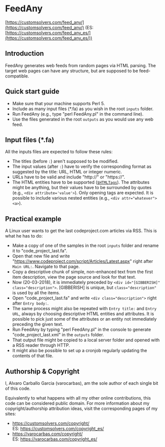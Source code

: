 # FeedAny

[https://customsolvers.com/feed_any/](https://customsolvers.com/feed_any/) (ES: [https://customsolvers.com/feed_any_es/](https://customsolvers.com/feed_any_es/))

## Introduction

FeedAny generates web feeds from random pages via HTML parsing. The target web pages can have any structure, but are supposed to be feed-compatible.

## Quick start guide

- Make sure that your machine supports Perl 5.
- Include as many input files (*.fa) as you wish in the root ```inputs``` folder. 
- Run FeedAny (e.g., type "perl FeedAny.pl" in the command line).
- Use the files generated in the root ```outputs``` as you would use any web feed.

## Input files (*.fa)

All the inputs files are expected to follow these rules:
- The titles (before ```:```) aren't supposed to be modified.
- The input values (after ```:```) have to verify the corresponding format as suggested by the title: URL, HTML or integer numeric.
- URLs have to be valid and include "http://" or "https://".
- The HTML entities have to be supported ([```$HTMLTags```](https://github.com/varocarbas/FeedAny/blob/master/modules/globals/globals_variables.pm)). The attributes might be anything, but their values have to be surrounded by quotes (e.g., ```<div attribute='value'>```). Only opening tags are expected. It is possible to include various nested entities (e.g., ```<div attr="whatever"><a>```).

## Practical example

A Linux user wants to get the last codeproject.com articles via RSS. This is what he has to do:
- Make a copy of one of the samples in the root ```inputs``` folder and rename it to "code_project_last.fa".
- Open that new file and write "https://www.codeproject.com/script/Articles/Latest.aspx" right after ```Main URL:```. Navigate to that page.
- Copy a descriptive chunk of simple, non-enhanced text from the first item description, view the page source and look for that text.
- Now (20-03-2018), it is immediately preceded by ```<div id="[GIBBERISH]" class="description">```. [GIBBERISH] is unique, but ```class="description"``` is used by all the items.
- Open "code_project_last.fa" and write ```<div class="description">``` right after ```Entry body:```.
- The same process might also be repeated with ```Entry title:``` and ```Entry URL```,  always by choosing descriptive HTML entities and attributes. It is possible to pick just some of the attributes or an entity not immediately preceding the given text.  
- Run FeedAny by typing "perl FeedAny.pl" in the console to generate "code_project_last.xml" in the ```outputs``` folder.
- That output file might be copied to a local server folder and opened with a RSS reader through HTTP.
- It might also be possible to set up a cronjob regularly updating the contents of that file.


## Authorship & Copyright
I, Alvaro Carballo Garcia (varocarbas), am the sole author of each single bit of this code.

Equivalently to what happens with all my other online contributions, this code can be considered public domain. For more information about my copyright/authorship attribution ideas, visit the corresponding pages of my sites:
- https://customsolvers.com/copyright/<br/> 
ES: https://customsolvers.com/copyright_es/
- https://varocarbas.com/copyright/<br/>
ES: https://varocarbas.com/copyright_es/